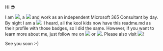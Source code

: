 Hi 😎

I am ![](https://img.shields.io/badge/%F0%9F%91%B8%20Luise%20Freese-M%20365%20Princess-red), a ![](https://img.shields.io/badge/%E2%AD%90-MVP-blue) and work as an independent Microsoft 365 Consultant by day. By night I am a ![](https://img.shields.io/badge/%F0%9F%A5%8B%20%20kickass-lesscodemorepower%20dev-purple). I heard, all the kool kids now have this readme.md as their profile with those badges, so I did the same. However, if you want to learn more about me, just follow me on ![](https://img.shields.io/badge/@LuiseFreese-twitter-blue) or ![](https://img.shields.io/badge/Luise%20on-insta-orange). Please also visit ![](https://img.shields.io/badge/stickers-PimpYourOwnDevice.com-%2317A2B8)!

See you soon :-)

